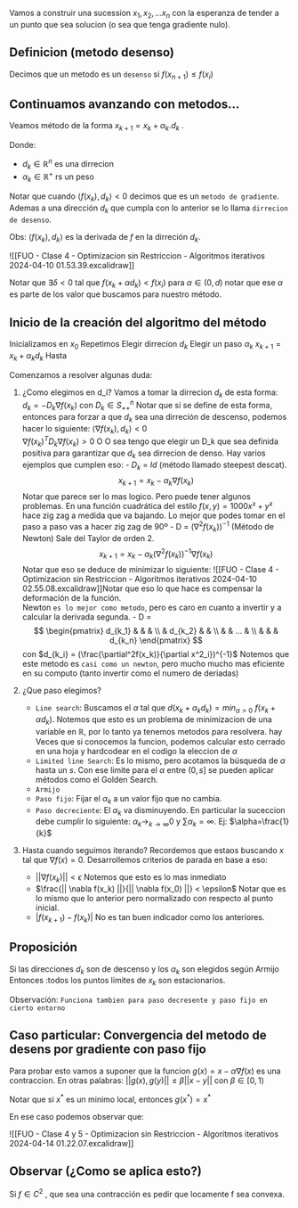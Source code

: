 
Vamos a construir una sucession $x_1, x_2, ... x_n$ con la esperanza de tender a un punto que sea solucion (o sea que tenga gradiente nulo).

## Definicion (metodo desenso)
Decimos que un metodo es un `desenso` si $f(x_{n+1}) \leq f(x_i)$ 


## Continuamos avanzando con metodos...
Veamos método de la forma $x_{k+1} = x_k + \alpha_k. d_k$ .  

Donde:
- $d_k \in \mathbb{R}^n$ es una dirrecion
- $\alpha_k \in \mathbb{R}^+$ rs un peso

Notar que cuando $\langle f(x_k), d_k\rangle < 0$ decimos que es un `metodo de gradiente`. 
Ademas a una dirección $d_k$ que cumpla con lo anterior se lo llama `dirrecion de desenso`. 

Obs: $\langle f(x_k), d_k\rangle$ es la derivada de $f$ en la dirreción $d_k$.

![[FUO - Clase 4 - Optimizacion sin Restriccion - Algoritmos iterativos 2024-04-10 01.53.39.excalidraw]]



Notar que $\exists \delta < 0$ tal que $f(x_k + \alpha d_k) < f(x_i)$ para $\alpha \in (0,d)$ notar que ese $\alpha$ es parte de los valor que buscamos para nuestro método.


## Inicio de la creación del algoritmo del método

Inicializamos en $x_0$
Repetimos
	Elegir dirrecion $d_k$
	Elegir un paso $\alpha_k$
	$x_{k+1} = x_k + \alpha_k  d_k$
Hasta

Comenzamos a resolver algunas duda:
1) ¿Como elegimos en d_i?
		Vamos a tomar la dirrecion $d_k$ de esta forma:
			$d_k = - D_k \nabla f(x_k)$ con $D_k \in S^n_{++}$
		Notar que si se define de esta forma, entonces para forzar a que $d_k$ sea una dirreción de descenso, podemos hacer lo siguiente:
			$\langle \nabla f(x_k), d_k \rangle < 0$	
			$\nabla f(x_k) ^T D_k \nabla f(x_k) > 0$ O 
			O sea tengo que elegir un D_k que sea definida positiva para garantizar que $d_k$ sea dirrecion de denso. 
		Hay varios ejemplos que cumplen eso:
			- $D_k$ = $Id$ (método llamado steepest descat). 			$$x_{k+1} = x_k - \alpha_k \nabla f(x_k)$$
				Notar que parece ser lo mas logico. Pero puede tener algunos problemas. 
				En una función cuadrática del estilo $f(x,y) = 1000x² + y²$ hace zig zag a medida que va bajando. Lo mejor que podes tomar en el paso a paso vas a hacer zig zag de 90º
			- D = $(\nabla ^2 f(x_k)) ^{-1}$ (Método de Newton) Sale del Taylor de orden 2. 
				$$x_{k+1} = x_k - \alpha_k (\nabla ^2 f(x_k))^{-1}\nabla f (x_k)$$
				Notar que eso se deduce de minimizar lo siguiente:
				![[FUO - Clase 4 - Optimizacion sin Restriccion - Algoritmos iterativos 2024-04-10 02.55.08.excalidraw]]Notar que eso lo que hace es compensar la deformación de la función.  
				Newton `es lo mejor como metodo`, pero es caro en cuanto a invertir y a calcular la derivada segunda.
			- D = $$
\begin{pmatrix}
d_{k_1} &  &  &  \\
 & d_{k_2} &  &  \\
 &  & ... &  \\
 &  &  & d_{k_n}
\end{pmatrix}
$$ con $d_{k_i} = (\frac{\partial^2f(x_k)}{\partial x^2_i})^{-1}$ 
				Notemos que este metodo es `casi como un newton`, pero mucho mucho mas eficiente en su computo (tanto invertir como el numero de deriadas)

2) ¿Que paso elegimos?
	- `Line search`:  Buscamos el $\alpha$ tal que $d(x_k + \alpha_k d_k) = min_{\alpha > 0} \text{ } f(x_k + \alpha d_k)$. Notemos que esto es un problema de minimizacion de una variable en $\mathbb{R}$, por lo tanto ya tenemos metodos para resolvera.
			hay Veces que si conocemos la funcion, podemos calcular esto cerrado en una hoja y hardcodear en el codigo la eleccion de $\alpha$ 
	- `Limited line Search`: Es lo mismo, pero acotamos la búsqueda de $\alpha$ hasta un $s$. Con ese limite para el $\alpha$ entre $(0,s]$ se pueden aplicar métodos como el Golden Search. 
	- `Armijo`
	- `Paso fijo`: Fijar el $\alpha_k$ a un valor fijo que no cambia.
	- `Paso decreciente`: El $\alpha_k$ va disminuyendo. En particular la suceccion debe cumplir lo siguiente: $\alpha_k \rightarrow_{k \rightarrow  \infty } 0$ y $\sum \alpha_k = \infty$.
		Ej: $\alpha=\frac{1}{k}$ 
3) Hasta cuando seguimos iterando?
		Recordemos que estaos buscando $x$ tal que $\nabla f(x) = 0$. Desarrollemos criterios de parada en base a eso:
	- $|| \nabla f(x_k) || < \epsilon$ Notemos que esto es lo mas inmediato
	- $\frac{|| \nabla f(x_k) ||}{|| \nabla f(x_0) ||} < \epsilon$ Notar que es lo mismo que lo anterior pero normalizado con respecto al punto inicial.
	- $|f(x_{k+1}) - f(x_k)|$ No es tan buen indicador como los anteriores.

		
		
		
	
## Proposición
Si las direcciones $d_k$ son de descenso y los $\alpha_k$ son elegidos según Armijo
Entonces :todos los puntos limites de $x_k$ son estacionarios.

Observación: `Funciona tambien para paso decresente y paso fijo en cierto entorno`


## Caso particular: Convergencia del metodo de desens por gradiente con paso fijo

Para probar esto vamos a suponer que la funcion $g(x) = x - \alpha \nabla f(x)$ es una contraccion. 
En otras palabras: $||g(x), g(y)|| \leq  \beta || x-y ||$ con $\beta \in [0,1)$

Notar que si $x^*$ es un minimo local, entonces $g(x^*) = x^*$ 

En ese caso podemos observar que: 

![[FUO - Clase 4 y 5 - Optimizacion sin Restriccion - Algoritmos iterativos 2024-04-14 01.22.07.excalidraw]]



## Observar (¿Como se aplica esto?)
Si $f \in C^2$ , que sea una contracción es pedir que locamente f sea convexa. 